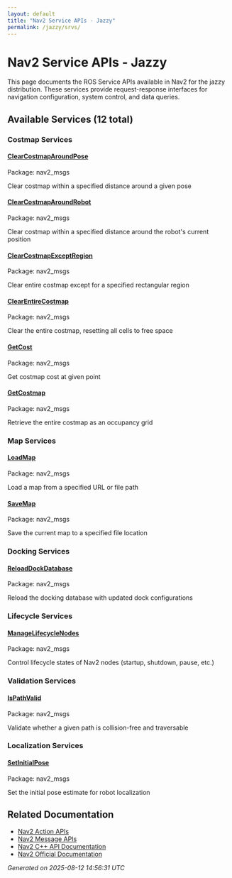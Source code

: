 ```yaml
---
layout: default
title: "Nav2 Service APIs - Jazzy"
permalink: /jazzy/srvs/
---
```


# Nav2 Service APIs - Jazzy

This page documents the ROS Service APIs available in Nav2 for the jazzy distribution. These services provide request-response interfaces for navigation configuration, system control, and data queries.

## Available Services (12 total)


### Costmap Services

<div class="service-grid">
  <div class="service-card">
    <h4><a href="/srvs/jazzy/clearcostmaparoundpose.html">ClearCostmapAroundPose</a></h4>
    <p class="service-package">Package: nav2_msgs</p>
    <p class="service-description">Clear costmap within a specified distance around a given pose</p>
  </div>
  <div class="service-card">
    <h4><a href="/srvs/jazzy/clearcostmaparoundrobot.html">ClearCostmapAroundRobot</a></h4>
    <p class="service-package">Package: nav2_msgs</p>
    <p class="service-description">Clear costmap within a specified distance around the robot's current position</p>
  </div>
  <div class="service-card">
    <h4><a href="/srvs/jazzy/clearcostmapexceptregion.html">ClearCostmapExceptRegion</a></h4>
    <p class="service-package">Package: nav2_msgs</p>
    <p class="service-description">Clear entire costmap except for a specified rectangular region</p>
  </div>
  <div class="service-card">
    <h4><a href="/srvs/jazzy/clearentirecostmap.html">ClearEntireCostmap</a></h4>
    <p class="service-package">Package: nav2_msgs</p>
    <p class="service-description">Clear the entire costmap, resetting all cells to free space</p>
  </div>
  <div class="service-card">
    <h4><a href="/srvs/jazzy/getcost.html">GetCost</a></h4>
    <p class="service-package">Package: nav2_msgs</p>
    <p class="service-description">Get costmap cost at given point</p>
  </div>
  <div class="service-card">
    <h4><a href="/srvs/jazzy/getcostmap.html">GetCostmap</a></h4>
    <p class="service-package">Package: nav2_msgs</p>
    <p class="service-description">Retrieve the entire costmap as an occupancy grid</p>
  </div>
</div>

### Map Services

<div class="service-grid">
  <div class="service-card">
    <h4><a href="/srvs/jazzy/loadmap.html">LoadMap</a></h4>
    <p class="service-package">Package: nav2_msgs</p>
    <p class="service-description">Load a map from a specified URL or file path</p>
  </div>
  <div class="service-card">
    <h4><a href="/srvs/jazzy/savemap.html">SaveMap</a></h4>
    <p class="service-package">Package: nav2_msgs</p>
    <p class="service-description">Save the current map to a specified file location</p>
  </div>
</div>

### Docking Services

<div class="service-grid">
  <div class="service-card">
    <h4><a href="/srvs/jazzy/reloaddockdatabase.html">ReloadDockDatabase</a></h4>
    <p class="service-package">Package: nav2_msgs</p>
    <p class="service-description">Reload the docking database with updated dock configurations</p>
  </div>
</div>

### Lifecycle Services

<div class="service-grid">
  <div class="service-card">
    <h4><a href="/srvs/jazzy/managelifecyclenodes.html">ManageLifecycleNodes</a></h4>
    <p class="service-package">Package: nav2_msgs</p>
    <p class="service-description">Control lifecycle states of Nav2 nodes (startup, shutdown, pause, etc.)</p>
  </div>
</div>

### Validation Services

<div class="service-grid">
  <div class="service-card">
    <h4><a href="/srvs/jazzy/ispathvalid.html">IsPathValid</a></h4>
    <p class="service-package">Package: nav2_msgs</p>
    <p class="service-description">Validate whether a given path is collision-free and traversable</p>
  </div>
</div>

### Localization Services

<div class="service-grid">
  <div class="service-card">
    <h4><a href="/srvs/jazzy/setinitialpose.html">SetInitialPose</a></h4>
    <p class="service-package">Package: nav2_msgs</p>
    <p class="service-description">Set the initial pose estimate for robot localization</p>
  </div>
</div>


## Related Documentation

- [Nav2 Action APIs](/jazzy/actions/index.html)
- [Nav2 Message APIs](/jazzy/msgs/index.html)
- [Nav2 C++ API Documentation](/jazzy/html/index.html)
- [Nav2 Official Documentation](https://nav2.org/)

*Generated on 2025-08-12 14:56:31 UTC*